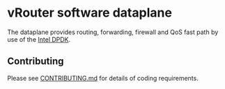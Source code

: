 # vRouter software dataplane

The dataplane provides routing, forwarding, firewall and QoS
fast path by use of the [Intel DPDK][0].

## Contributing

Please see [CONTRIBUTING.md](CONTRIBUTING.md) for details of coding requirements.

[0]: http://dpdk.org/ "Data Plane Development Kit"
